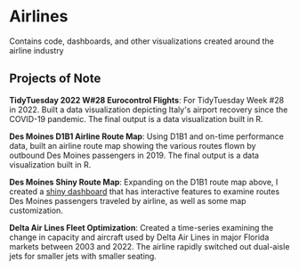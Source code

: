 # Airlines
Contains code, dashboards, and other visualizations created around the airline industry

##  Projects of Note
**TidyTuesday 2022 W#28 Eurocontrol Flights**: For TidyTuesday Week #28 in 2022. Built a data visualization depicting Italy's airport recovery since the COVID-19 pandemic. The final output is a data visualization built in R.

**Des Moines D1B1 Airline Route Map**: Using D1B1 and on-time performance data, built an airline route map showing the various routes flown by outbound Des Moines passengers in 2019. The final output is a data visualization built in R.

**Des Moines Shiny Route Map**: Expanding on the D1B1 route map above, I created a [shiny dashboard](https://aelfering.shinyapps.io/DesMoinesShinyRouteMap/) that has interactive features to examine routes Des Moines passengers traveled by airline, as well as some map customization.

**Delta Air Lines Fleet Optimization**: Created a time-series examining the change in capacity and aircraft used by Delta Air Lines in major Florida markets between 2003 and 2022. The airline rapidly switched out dual-aisle jets for smaller jets with smaller seating. 